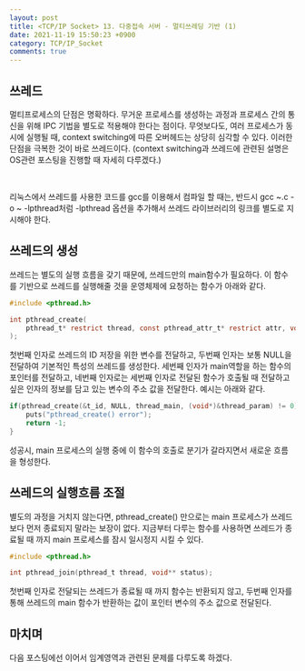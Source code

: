 ```yaml
---
layout: post
title: <TCP/IP Socket> 13. 다중접속 서버 - 멀티쓰레딩 기반 (1)
date: 2021-11-19 15:50:23 +0900
category: TCP/IP_Socket
comments: true
---
```


## 쓰레드

멀티프로세스의 단점은 명확하다. 무거운 프로세스를 생성하는 과정과 프로세스 간의 통신을 위해 IPC 기법을 별도로 적용해야 한다는 점이다. 무엇보다도, 여러 프로세스가 동시에 실행될 때, context switching에 따른 오버헤드는 상당히 심각할 수 있다. 이러한 단점을 극복한 것이 바로 쓰레드이다. (context switching과 쓰레드에 관련된 설명은 OS관련 포스팅을 진행할 때 자세히 다루겠다.)

<br/>

리눅스에서 쓰레드를 사용한 코드를 gcc를 이용해서 컴파일 할 때는, 반드시 gcc ~.c -o ~ -lpthread처럼 -lpthread 옵션을 추가해서 쓰레드 라이브러리의 링크를 별도로 지시해야 한다.

## 쓰레드의 생성

쓰레드는 별도의 실행 흐름을 갖기 때문에, 쓰레드만의 main함수가 필요하다. 이 함수를 기반으로 쓰레드를 실행해줄 것을 운영체제에 요청하는 함수가 아래와 같다.

```c
#include <pthread.h>

int pthread_create(
    pthread_t* restrict thread, const pthread_attr_t* restrict attr, void* (*start_routine)(void*), void* restrict arg
);
```

첫번째 인자로 쓰레드의 ID 저장을 위한 변수를 전달하고, 두번째 인자는 보통 NULL을 전달하여 기본적인 특성의 쓰레드를 생성한다. 세번째 인자가 main역할을 하는 함수의 포인터를 전달하고, 네번째 인자로는 세번째 인자로 전달된 함수가 호출될 때 전달하고 싶은 인자의 정보를 담고 있는 변수의 주소 값을 전달한다.
예시는 아래와 같다.

```c
if(pthread_create(&t_id, NULL, thread_main, (void*)&thread_param) != 0){
    puts("pthread_create() error");
    return -1;
}
```

성공시, main 프로세스의 실행 중에 이 함수의 호출로 분기가 갈라지면서 새로운 흐름을 형성한다.

## 쓰레드의 실행흐름 조절

별도의 과정을 거치지 않는다면, pthread_create() 만으로는 main 프로세스가 쓰레드보다 먼저 종료되지 말라는 보장이 없다. 지금부터 다루는 함수를 사용하면 쓰레드가 종료될 때 까지 main 프로세스를 잠시 일시정지 시킬 수 있다.

```c
#include <pthread.h>

int pthread_join(pthread_t thread, void** status);
```

첫번째 인자로 전달되는 쓰레드가 종료될 때 까지 함수는 반환되지 않고, 두번째 인자를 통해 쓰레드의 main 함수가 반환하는 값이 포인터 변수의 주소 값으로 전달된다.

## 마치며

다음 포스팅에선 이어서 임계영역과 관련된 문제를 다루도록 하겠다.